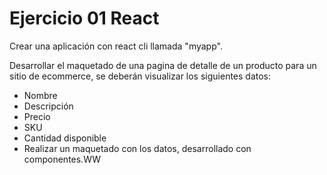 # Ejercicio 01 React

Crear una aplicación con react cli llamada "myapp". 


Desarrollar el maquetado de una pagina de detalle de un producto para un sitio de ecommerce, se deberán visualizar los siguientes datos:

- Nombre
- Descripción
- Precio
- SKU
- Cantidad disponible
- Realizar un maquetado con los datos, desarrollado con componentes.WW